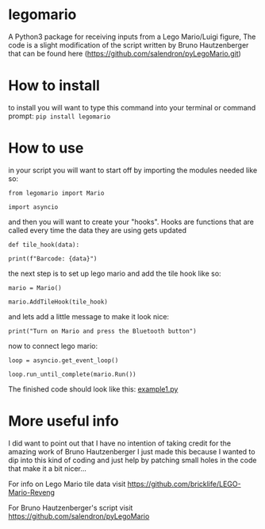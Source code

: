 # legomario
A Python3 package for receiving inputs from a Lego Mario/Luigi figure,
The code is a slight modification of the script written by Bruno Hautzenberger that can be found here (https://github.com/salendron/pyLegoMario.git)

# How to install
to install you will want to type this command into your terminal or command prompt:
`pip install legomario`

# How to use
in your script you will want to start off by importing the modules needed like so:

`from legomario import Mario`

`import asyncio`

and then you will want to create your "hooks". Hooks are functions that are called every time the data they are using gets updated

`def tile_hook(data):`

`print(f"Barcode: {data}")`

the next step is to set up lego mario and add the tile hook like so:

`mario = Mario()`

`mario.AddTileHook(tile_hook)`

and lets add a little message to make it look nice:

`print("Turn on Mario and press the Bluetooth button")`

now to connect lego mario:

`loop = asyncio.get_event_loop()`

`loop.run_until_complete(mario.Run())`

The finished code should look like this:
[example1.py](https://github.com/ShadowFire5650/legomario/blob/main/legomario/example1.py)

# More useful info
I did want to point out that I have no intention of taking credit for the amazing work of Bruno Hautzenberger I just made this because I wanted to dip into 
this kind of coding and just help by patching small holes in the code that make it a bit nicer...

For info on Lego Mario tile data visit https://github.com/bricklife/LEGO-Mario-Reveng

For Bruno Hautzenberger's script visit https://github.com/salendron/pyLegoMario
